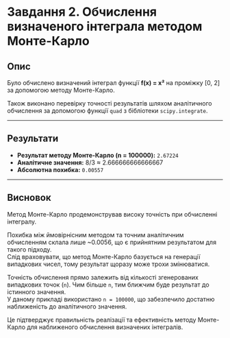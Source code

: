 # Завдання 2. Обчислення визначеного інтеграла методом Монте-Карло

## Опис

Було обчислено визначений інтеграл функції **f(x) = x²** на проміжку [0, 2] за допомогою методу Монте-Карло.

Також виконано перевірку точності результатів шляхом аналітичного обчислення за допомогою функції `quad` з бібліотеки `scipy.integrate`.

---

## Результати

- **Результат методу Монте-Карло (n = 100000):** `2.67224`
- **Аналітичне значення:** 8/3 ≈ 2.666666666666667
- **Абсолютна похибка:** `0.00557`

---

## Висновок

Метод Монте-Карло продемонстрував високу точність при обчисленні інтегралу.

Похибка між ймовірнісним методом та точним аналітичним обчисленням склала лише ~0.0056, що є прийнятним результатом для такого підходу.  
Слід враховувати, що метод Монте-Карло базується на генерації випадкових чисел, тому результат щоразу може трохи змінюватися.

Точність обчислення прямо залежить від кількості згенерованих випадкових точок (`n`). Чим більше `n`, тим ближчим буде результат до істинного значення.  
У даному прикладі використано `n = 100000`, що забезпечило достатню наближеність до аналітичного значення.

Це підтверджує правильність реалізації та ефективність методу Монте-Карло для наближеного обчислення визначених інтегралів.


